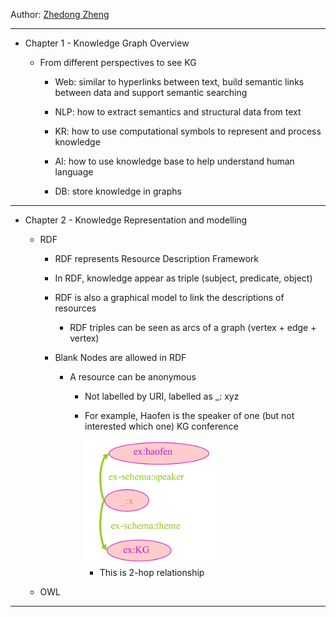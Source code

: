 Author: [Zhedong Zheng](https://github.com/zhedongzheng)

---
* Chapter 1 - Knowledge Graph Overview

    * From different perspectives to see KG

        * Web: similar to hyperlinks between text, build semantic links between data and support semantic searching

        * NLP: how to extract semantics and structural data from text

        * KR: how to use computational symbols to represent and process knowledge

        * AI: how to use knowledge base to help understand human language

        * DB: store knowledge in graphs

---

* Chapter 2 - Knowledge Representation and modelling
  
    * RDF
        * RDF represents Resource Description Framework
  
        * In RDF, knowledge appear as triple (subject, predicate, object)
          
        * RDF is also a graphical model to link the descriptions of resources
          
            * RDF triples can be seen as arcs of a graph (vertex + edge + vertex)
        
        * Blank Nodes are allowed in RDF
        	
            * A resource can be anonymous
        	
        	   * Not labelled by URI, labelled as _: xyz
        	  
        	   * For example, Haofen is the speaker of one (but not interested which one) KG conference
 
 				  <img src="img/p1.png" height='200'>
 				
 			      * This is 2-hop relationship
 
    * OWL

---

